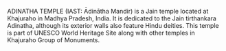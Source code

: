 ADINATHA TEMPLE (IAST: Ādinātha Mandir) is a Jain temple located at Khajuraho in Madhya Pradesh, India. It is dedicated to the Jain tirthankara Adinatha, although its exterior walls also feature Hindu deities. This temple is part of UNESCO World Heritage Site along with other temples in Khajuraho Group of Monuments.

